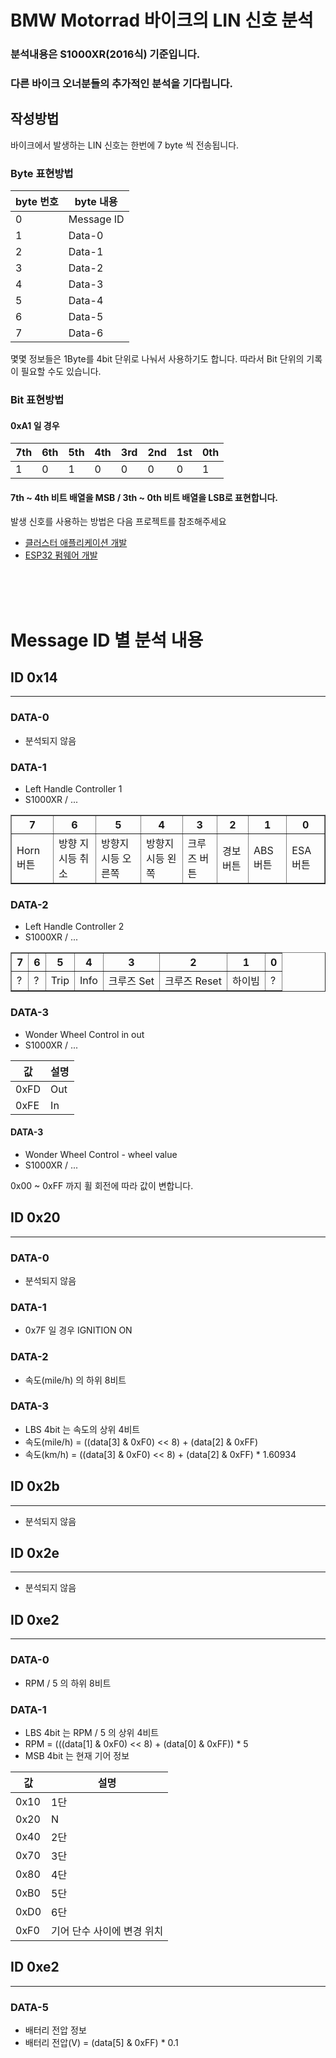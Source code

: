 # BMW Motorrad 바이크의 LIN 신호 분석
### 분석내용은 S1000XR(2016식) 기준입니다.
### 다른 바이크 오너분들의 추가적인 분석을 기다립니다.

## 작성방법
바이크에서 발생하는 LIN 신호는 한번에 7 byte 씩 전송됩니다.

### Byte 표현방법
|byte 번호|byte 내용|
|---|---|
|0|Message ID|
|1|Data-0|
|2|Data-1|
|3|Data-2|
|4|Data-3|
|5|Data-4|
|6|Data-5|
|7|Data-6|

몇몇 정보들은 1Byte를 4bit 단위로 나눠서 사용하기도 합니다. 따라서 Bit 단위의 기록이 필요할 수도 있습니다.
### Bit 표현방법
#### 0xA1 일 경우
|7th|6th|5th|4th|3rd|2nd|1st|0th|
|---|---|---|---|---|---|---|---|
|1|0|1|0|0|0|0|1|

#### 7th ~ 4th 비트 배열을 MSB / 3th ~ 0th 비트 배열을 LSB로 표현합니다.


발생 신호를 사용하는 방법은 다음 프로젝트를 참조해주세요
* [클러스터 애플리케이션 개발](https://github.com/kendrickkim/bmw-motorrad-cluster-application)
* [ESP32 펌웨어 개발](https://github.com/kendrickkim/bmw-motorrad-cluster-esp32)

<br/>
<br/>
<br/>

# Message ID 별 분석 내용
## ID 0x14
---
### DATA-0
* 분석되지 않음

### DATA-1
* Left Handle Controller 1
* S1000XR / ...
<table border="1">
  <tr>
    <th>7</th>
    <th>6</th>
    <th>5</th>
    <th>4</th>
    <th>3</th>
    <th>2</th>
    <th>1</th>
    <th>0</th>
  </tr>
  <tr>
    <td>Horn 버튼</td>
    <td>방향 지시등 취소</td>
    <td>방향지시등 오른쪽</td>
    <td>방향지시등 왼쪽</td>
    <td>크루즈 버튼</td>
    <td>경보 버튼</td>
    <td>ABS 버튼</td>
    <td>ESA 버튼</td>
  </tr>
</table>

### DATA-2
* Left Handle Controller 2
* S1000XR / ...
<table border="1">
  <tr>
    <th>7</th>
    <th>6</th>
    <th>5</th>
    <th>4</th>
    <th>3</th>
    <th>2</th>
    <th>1</th>
    <th>0</th>
  </tr>
  <tr>
    <td>?</td>
    <td>?</td>
    <td>Trip</td>
    <td>Info</td>
    <td>크루즈 Set</td>
    <td>크루즈 Reset</td>
    <td>하이빔</td>
    <td>?</td>
  </tr>
</table>

### DATA-3
* Wonder Wheel Control in out
* S1000XR / ...
  
|값|설명|
|-|-|
|0xFD|Out|
|0xFE|In|

#### DATA-3
* Wonder Wheel Control - wheel value
* S1000XR / ...
  
0x00 ~ 0xFF 까지 휠 회전에 따라 값이 변합니다.

## ID 0x20
---
### DATA-0
* 분석되지 않음

### DATA-1
* 0x7F 일 경우 IGNITION ON

### DATA-2
* 속도(mile/h) 의 하위 8비트

### DATA-3
* LBS 4bit 는 속도의 상위 4비트
* 속도(mile/h) = ((data[3] & 0xF0) << 8) + (data[2] & 0xFF) 
* 속도(km/h) = ((data[3] & 0xF0) << 8) + (data[2] & 0xFF) * 1.60934

## ID 0x2b
---
* 분석되지 않음

## ID 0x2e
---
* 분석되지 않음

## ID 0xe2
---
### DATA-0
* RPM / 5 의 하위 8비트

### DATA-1
* LBS 4bit 는 RPM / 5 의 상위 4비트
* RPM = (((data[1] & 0xF0) << 8) + (data[0] & 0xFF)) * 5
* MSB 4bit 는 현재 기어 정보
  
|값|설명|
|-|-|
|0x10|1단|
|0x20|N|
|0x40|2단|
|0x70|3단|
|0x80|4단|
|0xB0|5단|
|0xD0|6단|
|0xF0|기어 단수 사이에 변경 위치|

## ID 0xe2
---
### DATA-5
* 배터리 전압 정보
* 배터리 전압(V) = (data[5] & 0xFF) * 0.1